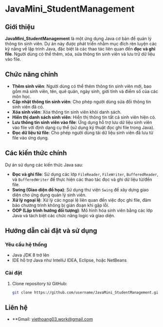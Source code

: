 # JavaMini_StudentManagement

## Giới thiệu

**JavaMini_StudentManagement** là một ứng dụng Java cơ bản để quản lý thông tin sinh viên. Dự án này được phát triển nhằm mục đích rèn luyện các kỹ năng về lập trình Java, đặc biệt là các thao tác liên quan đến **đọc và ghi file**. Người dùng có thể thêm, xóa, sửa thông tin sinh viên và lưu trữ dữ liệu vào file.

## Chức năng chính

- **Thêm sinh viên**: Người dùng có thể thêm thông tin sinh viên mới, bao gồm mã sinh viên, tên, quê quán, ngày sinh, giới tính và điểm số của các môn học.
- **Cập nhật thông tin sinh viên**: Cho phép người dùng sửa đổi thông tin sinh viên đã có.
- **Xóa sinh viên**: Xóa thông tin sinh viên khỏi danh sách.
- **Hiển thị danh sách sinh viên**: Hiển thị thông tin tất cả sinh viên hiện có.
- **Lưu thông tin sinh viên vào file**: Ứng dụng hỗ trợ lưu dữ liệu sinh viên vào file với định dạng cụ thể (sử dụng kỹ thuật đọc ghi file trong Java).
- **Đọc dữ liệu từ file**: Cho phép người dùng tải dữ liệu sinh viên đã lưu từ file vào ứng dụng.

## Các kiến thức chính

Dự án sử dụng các kiến thức Java sau:

- **Đọc và ghi file**: Sử dụng các lớp `FileReader`, `FileWriter`, `BufferedReader`, và `BufferedWriter` để thực hiện các thao tác đọc và ghi dữ liệu từ/đến file.
- **Swing (Giao diện đồ họa)**: Sử dụng thư viện `Swing` để xây dựng giao diện cho ứng dụng quản lý sinh viên.
- **Xử lý ngoại lệ**: Xử lý các ngoại lệ liên quan đến việc đọc ghi file, đảm bảo chương trình không bị gián đoạn khi gặp lỗi.
- **OOP (Lập trình hướng đối tượng)**: Mô hình hóa sinh viên bằng các lớp Java và tách biệt các chức năng logic và giao diện.

## Hướng dẫn cài đặt và sử dụng

### Yêu cầu hệ thống

- Java JDK 8 trở lên
- IDE hỗ trợ Java như IntelliJ IDEA, Eclipse, hoặc NetBeans

### Cài đặt

1. Clone repository từ GitHub:
   ```bash
   git clone https://github.com/username/JavaMini_StudentManagement.git

## Liên hệ
- **Gmail: viethoang03.work@gmail.com
